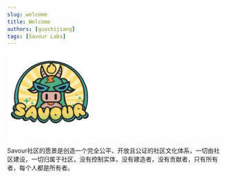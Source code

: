 ```yaml
---
slug: welcome
title: Welcome
authors: [guoshijiang]
tags: [Savour Labs]
---
```


![Savour](./logo.png)

Savour社区的愿景是创造一个完全公平、开放且公证的社区文化体系，一切由社区建设，一切归属于社区，没有控制实体，没有建造者，没有贡献者，只有所有者，每个人都是所有者。
